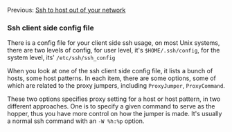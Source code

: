 Previous: [Ssh to host out of your network](Ssh_with_proxy.md)

### Ssh client side config file

There is a config file for your client side ssh usage, on most Unix systems, there are two levels of
config, for user level, it's `$HOME/.ssh/config`, for the system level, its' `/etc/ssh/ssh_config`

When you look at one of the ssh client side config file, it lists a bunch of hosts, some host
patterns. In each item, there are some options, some of which are related to the proxy jumpers,
including `ProxyJumper`, `ProxyCommand`.

These two options specifies proxy setting for a host or host pattern, in two different approaches.
One is to specify a given command to serve as the hopper, thus you have more control on how the
jumper is made. It's usually a normal ssh command with an `-W %h:%p` option.

